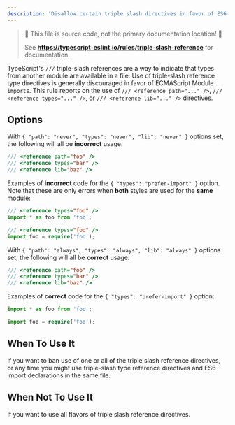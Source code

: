 ```yaml
---
description: 'Disallow certain triple slash directives in favor of ES6-style import declarations.'
---
```


> 🛑 This file is source code, not the primary documentation location! 🛑
>
> See **https://typescript-eslint.io/rules/triple-slash-reference** for documentation.

TypeScript's `///` triple-slash references are a way to indicate that types from another module are available in a file.
Use of triple-slash reference type directives is generally discouraged in favor of ECMAScript Module `import`s.
This rule reports on the use of `/// <reference path="..." />`, `/// <reference types="..." />`, or `/// <reference lib="..." />` directives.

## Options

With `{ "path": "never", "types": "never", "lib": "never" }` options set, the following will all be **incorrect** usage:

```ts option='{ "path": "never", "types": "never", "lib": "never" }' showPlaygroundButton
/// <reference path="foo" />
/// <reference types="bar" />
/// <reference lib="baz" />
```

Examples of **incorrect** code for the `{ "types": "prefer-import" }` option. Note that these are only errors when **both** styles are used for the **same** module:

```ts option='{ "types": "prefer-import" }' showPlaygroundButton
/// <reference types="foo" />
import * as foo from 'foo';
```

```ts option='{ "types": "prefer-import" }' showPlaygroundButton
/// <reference types="foo" />
import foo = require('foo');
```

With `{ "path": "always", "types": "always", "lib": "always" }` options set, the following will all be **correct** usage:

```ts option='{ "path": "always", "types": "always", "lib": "always" }' showPlaygroundButton
/// <reference path="foo" />
/// <reference types="bar" />
/// <reference lib="baz" />
```

Examples of **correct** code for the `{ "types": "prefer-import" }` option:

```ts option='{ "types": "prefer-import" }' showPlaygroundButton
import * as foo from 'foo';
```

```ts option='{ "types": "prefer-import" }' showPlaygroundButton
import foo = require('foo');
```

## When To Use It

If you want to ban use of one or all of the triple slash reference directives, or any time you might use triple-slash type reference directives and ES6 import declarations in the same file.

## When Not To Use It

If you want to use all flavors of triple slash reference directives.
